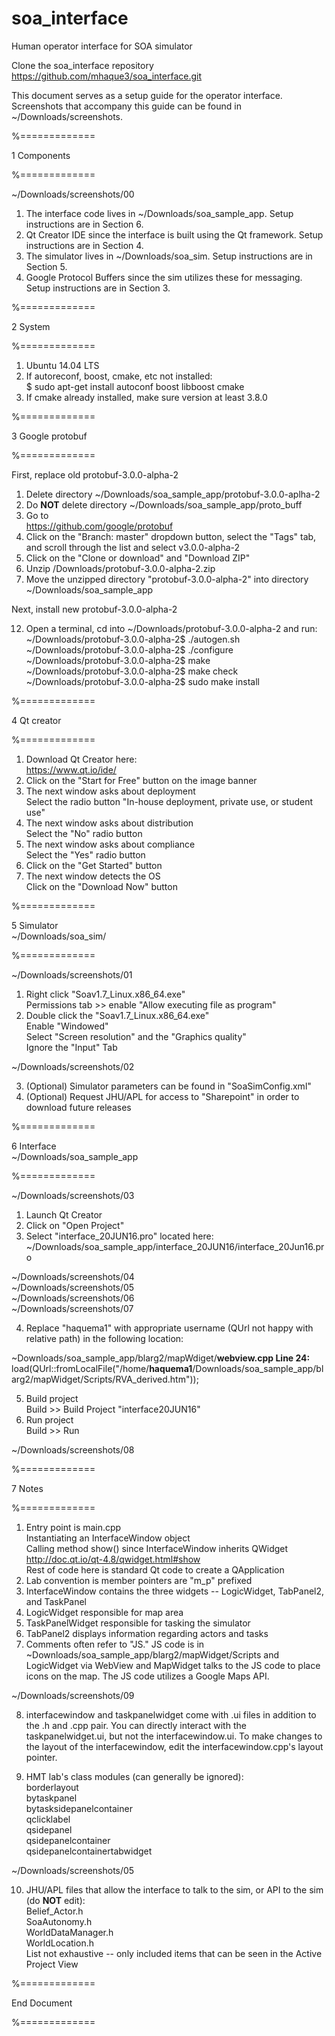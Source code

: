 # soa_interface
Human operator interface for SOA simulator



Clone the soa_interface repository <br />
	https://github.com/mhaque3/soa_interface.git<br />
		
This document serves as a setup guide for the operator interface. Screenshots that accompany this guide can be found in ~/Downloads/screenshots.<br /> 



%=============

1  Components

%=============
	
	

~/Downloads/screenshots/00<br />
 
01.  The interface code lives in ~/Downloads/soa_sample_app. Setup instructions are in Section 6.<br />
02.  Qt Creator IDE since the interface is built using the Qt framework. Setup instructions are in Section 4.<br />  
03.  The simulator lives in ~/Downloads/soa_sim. Setup instructions are in Section 5.<br /> 
03.  Google Protocol Buffers since the sim utilizes these for messaging. Setup instructions are in Section 3.<br />



%=============

2  System

%=============



01.  Ubuntu 14.04 LTS<br />
02.  If autoreconf, boost, cmake, etc not installed:<br />
	$  sudo apt-get install autoconf boost libboost cmake<br />
03.  If cmake already installed, make sure version at least 3.8.0<br />



%=============

3  Google protobuf

%=============



First, replace old protobuf-3.0.0-alpha-2<br /> 

01.  Delete directory ~/Downloads/soa_sample_app/protobuf-3.0.0-aplha-2<br /> 
02.  Do **NOT** delete directory ~/Downloads/soa_sample_app/proto_buff<br /> 
03.  Go to<br />
	https://github.com/google/protobuf<br />
04.  Click on the "Branch: master" dropdown button, select the "Tags" tab, and scroll through the list and select v3.0.0-alpha-2<br />
08.  Click on the "Clone or download" and "Download ZIP"<br />
10.  Unzip /Downloads/protobuf-3.0.0-alpha-2.zip<br />
11.  Move the unzipped directory "protobuf-3.0.0-alpha-2" into directory ~/Downloads/soa_sample_app<br />

Next, install new protobuf-3.0.0-alpha-2<br />

12.  Open a terminal, cd into ~/Downloads/protobuf-3.0.0-alpha-2 and run:<br />
~/Downloads/protobuf-3.0.0-alpha-2$  ./autogen.sh<br />
~/Downloads/protobuf-3.0.0-alpha-2$  ./configure<br />
~/Downloads/protobuf-3.0.0-alpha-2$  make<br />
~/Downloads/protobuf-3.0.0-alpha-2$  make check<br />
~/Downloads/protobuf-3.0.0-alpha-2$  sudo make install<br />



%=============

4  Qt creator

%=============



01.  Download Qt Creator here:<br />
	https://www.qt.io/ide/<br />
02.  Click on the "Start for Free" button on the image banner<br />
03.  The next window asks about deployment<br />
	Select the radio button "In-house deployment, private use, or student use"<br />
04.  The next window asks about distribution<br />
	Select the "No" radio button<br /> 
05.  The next window asks about compliance<br />
	Select the "Yes" radio button<br />
06.  Click on the "Get Started" button<br />
07.  The next window detects the OS<br />
	Click on the "Download Now" button<br />



%=============

5  Simulator<br />
~/Downloads/soa_sim/

%=============



~/Downloads/screenshots/01<br />

01.  Right click "Soav1.7_Linux.x86_64.exe"<br />
	Permissions tab >> enable "Allow executing file as program"<br />
02.  Double click the "Soav1.7_Linux.x86_64.exe"<br />
	Enable "Windowed"<br />
	Select "Screen resolution" and the "Graphics quality"<br />
  	Ignore the "Input" Tab<br />
  	  	
~/Downloads/screenshots/02<br />

03.  (Optional) Simulator parameters can be found in "SoaSimConfig.xml"<br />
04.  (Optional) Request JHU/APL for access to "Sharepoint" in order to download future releases<br />



%=============

6  Interface<br /> 
~/Downloads/soa_sample_app

%=============



~/Downloads/screenshots/03<br />

01.  Launch Qt Creator<br />
02.  Click on "Open Project"<br />
03.  Select "interface_20JUN16.pro" located here:<br />
	~/Downloads/soa_sample_app/interface_20JUN16/interface_20Jun16.pro<br />

~/Downloads/screenshots/04<br />
~/Downloads/screenshots/05<br />
~/Downloads/screenshots/06<br />
~/Downloads/screenshots/07<br />

04.  Replace "haquema1" with appropriate username (QUrl not happy with relative path) in the following location:<br />

~Downloads/soa_sample_app/blarg2/mapWdiget/**webview.cpp Line 24:**<br />
load(QUrl::fromLocalFile("/home/**haquema1**/Downloads/soa_sample_app/blarg2/mapWidget/Scripts/RVA_derived.htm"));<br />

05.  Build project<br />
	Build >> Build Project "interface20JUN16"<br />
06.  Run project<br />
	Build >> Run<br />
	
~/Downloads/screenshots/08<br />



%=============

7  Notes

%=============



01.  Entry point is main.cpp<br />
	Instantiating an InterfaceWindow object<br />
	Calling method show() since InterfaceWindow inherits QWidget<br />
	http://doc.qt.io/qt-4.8/qwidget.html#show<br />
	Rest of code here is standard Qt code to create a QApplication<br />
02.  Lab convention is member pointers are "m_p" prefixed<br />
03.  InterfaceWindow contains the three widgets -- LogicWidget, TabPanel2, and TaskPanel<br />
04.  LogicWidget responsible for map area<br />
05.  TaskPanelWidget responsible for tasking the simulator<br />
06.  TabPanel2 displays information regarding actors and tasks<br />
07.  Comments often refer to "JS." JS code is in ~Downloads/soa_sample_app/blarg2/mapWidget/Scripts and LogicWidget via WebView and MapWidget talks to the JS code to place icons on the map. The JS code utilizes a Google Maps API.<br /> 

~/Downloads/screenshots/09<br />

08.  interfacewindow and taskpanelwidget come with .ui files in addition to the .h and .cpp pair. You can directly interact with the taskpanelwidget.ui, but not the interfacewindow.ui. To make changes to the layout of the interfacewindow, edit the interfacewindow.cpp's layout pointer.<br />

09.  HMT lab's class modules (can generally be ignored):<br />
	borderlayout<br />
	bytaskpanel<br />
	bytasksidepanelcontainer<br />
	qclicklabel<br />
	qsidepanel<br />
	qsidepanelcontainer<br />
	qsidepanelcontainertabwidget<br />
	
~/Downloads/screenshots/05<br />
	
10.  JHU/APL files that allow the interface to talk to the sim, or API to the sim (do **NOT** edit):<br /> 
	Belief_Actor.h<br />
	SoaAutonomy.h<br />
	WorldDataManager.h<br />
	WorldLocation.h<br />
     List not exhaustive -- only included items that can be seen in the Active Project View<br />



%=============

End Document

%=============



